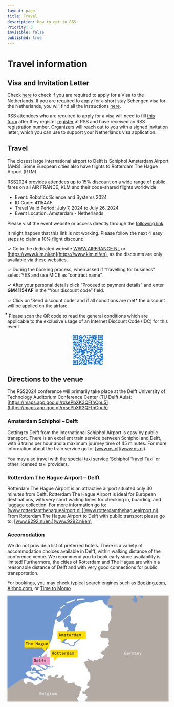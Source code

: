 ```yaml
---
layout: page
title: Travel
description: How to get to RSS
Priority: 3
invisible: false
published: true
---
```




# Travel information

## Visa and Invitation Letter

Check [here](https://www.netherlandsworldwide.nl/visa-the-netherlands/visa-required) to check if you are required to apply for a Visa to the Netherlands. If you are required to apply for a short stay Schengen visa for the Netherlands, you will find all the instructions [here](https://www.netherlandsworldwide.nl/visa-the-netherlands/schengen-visa).

RSS attendees who are required to apply for a visa will need to fill [this form](https://docs.google.com/forms/d/1YHgmYsHUIlVckCg3OFabpGBbPzEAwcpd8yvAO_fW8GU/viewform?ts=65c98f20&exids=71471483,71471477&edit_requested=true) after they register [register](https://www.aanmelder.nl/rss2024/home) at RSS and have received an RSS registration number. Organizers will reach out to you with a signed invitation letter, which you can use to support your Netherlands visa application.

## Travel

The closest large international airport to Delft is Schiphol Amsterdam Airport (AMS). Some European cities also have flights to Rotterdam The Hague Airport (RTM).

RSS2024 provides attendees up to 15% discount on a wide range of public fares on all AIR FRANCE, KLM and their code-shared flights worldwide.

- Event: Robotics Science and Systems 2024
- ID Code: 41154AF
- Travel Valid Period: July 7, 2024 to July 26, 2024
- Event Location: Amsterdam - Netherlands

Please visit the event website or access directly through the [following link](https://globalmeetings.airfranceklm.com/Search/promoDefault.aspx?vendor=AFR&promocode=41154AF)

It might happen that this link is not working. Please follow the next 4 easy steps to claim a 10% flight discount:

✓ Go to the dedicated website [WWW.AIRFRANCE.NL](https://www.airfrance.nl/) or [https://www.klm.nl/en](https://www.klm.nl/en), as the discounts are only available via these websites.

✓ During the booking process, when asked if “travelling for business” select YES and use MICE as “contract name”.

✓ After your personal details click “Proceed to payment details” and enter **GM41154AF** in the “Your discount code” field.

✓ Click on 'Send discount code' and if all conditions are met* the discount will be applied on the airfare.

⃰ Please scan the QR code to read the general conditions which are applicable to the exclusive usage of an Internet Discount Code (IDC) for this event

<div style="display: flex; justify-content: center;">
    <img alt="Lely" src="/2024/images/qr.png" style="width: 100px;" />
</div>


## Directions to the venue

The RSS2024 conference will primarily take place at the Delft University of Technology Auditorium Conference Center (TU Delft Aula): [https://maps.app.goo.gl/rxsePbXK3QFfhCpu5](https://maps.app.goo.gl/rxsePbXK3QFfhCpu5)

### Amsterdam Schiphol – Delft

Getting to Delft from the international Schiphol Airport is easy by public transport. There is an excellent train service between Schiphol and Delft, with 6 trains per hour and a maximum journey time of 45 minutes. For more information about the train service go to: [www.ns.nl](www.ns.nl)


You may also travel with the special taxi service ‘Schiphol Travel Taxi’ or other licensed taxi providers.


### Rotterdam The Hague Airport – Delft

Rotterdam The Hague Airport is an attractive airport situated only 30 minutes from Delft. Rotterdam The Hague Airport is ideal for European destinations, with very short waiting times for checking in, boarding, and luggage collection. For more information go to: [www.rotterdamthehagueairport.nl.](www.rotterdamthehagueairport.nl) From Rotterdam The Hague Airport to Delft with public transport please go to: [www.9292.nl/en.](www.9292.nl/en) 


### Accomodation

We do not provide a list of preferred hotels. There is a variety of accommodation choices available in Delft, within walking distance of the conference venue. We recommend you to book early since availability is limited! Furthermore, the cities of Rotterdam and The Hague are within a reasonable distance of Delft and with very good connections for public transportation.


For bookings, you may check typical search engines such as [Booking.com](https://Booking.com), [Airbnb.com](https://Airbnb.com),  or [Time to Momo](https://www.timetomomo.com/en/visit/rss2024/?utm_medium=website&utm_source=organiser&utm_campaign=rss2024)


<img style="text-align:center" src="/images/map1.png">

